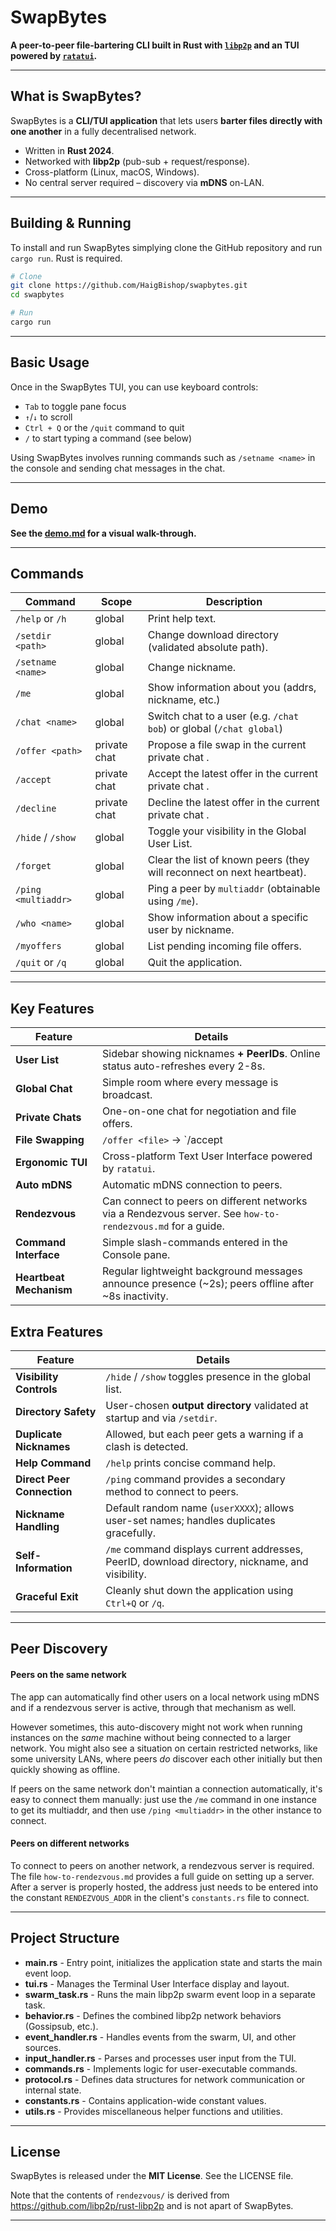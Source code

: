# SwapBytes 

**A peer-to-peer file-bartering CLI built in Rust with [`libp2p`](https://libp2p.io) and an TUI powered by [`ratatui`](https://github.com/ratatui-org/ratatui).**


---

## What is SwapBytes?

SwapBytes is a **CLI/TUI application** that lets users **barter files directly with one another** in a fully decentralised network.  

- Written in **Rust 2024**.
- Networked with **libp2p** (pub-sub + request/response).
- Cross-platform (Linux, macOS, Windows).
- No central server required – discovery via **mDNS** on-LAN.


---

## Building & Running

To install and run SwapBytes  simplying clone the GitHub repository and run `cargo run`. Rust is required.

```bash
# Clone
git clone https://github.com/HaigBishop/swapbytes.git
cd swapbytes

# Run
cargo run
```

---

## Basic Usage

Once in the SwapBytes TUI, you can use keyboard controls:

-  `Tab` to toggle pane focus
- `↑`/`↓` to scroll
- `Ctrl + Q` or the `/quit` command to quit 
- `/` to start typing a command (see below)

Using SwapBytes involves running commands such as `/setname <name>` in the console and sending chat messages in the chat. 

---

## Demo

**See the [demo.md](demo.md) for a visual walk-through.**

---

## Commands

| Command             | Scope        | Description                                                  |
| ------------------- | ------------ | ------------------------------------------------------------ |
| `/help` or `/h`     | global       | Print help text.                                             |
| `/setdir <path>`    | global       | Change download directory (validated absolute path).         |
| `/setname <name>`   | global       | Change nickname.                                             |
| `/me`               | global       | Show information about you (addrs, nickname, etc.)           |
| `/chat <name>`      | global       | Switch chat to a user (e.g. `/chat bob`) or global (`/chat global`) |
| `/offer <path>`     | private chat | Propose a file swap in the current private chat .            |
| `/accept`           | private chat | Accept the latest offer in the current private chat .        |
| `/decline`          | private chat | Decline the latest offer in the current private chat .       |
| `/hide` / `/show`   | global       | Toggle your visibility in the Global User List.              |
| `/forget`           | global       | Clear the list of known peers (they will reconnect on next heartbeat). |
| `/ping <multiaddr>` | global       | Ping a peer by `multiaddr` (obtainable using `/me`).         |
| `/who <name>`       | global       | Show information about a specific user by nickname.          |
| `/myoffers`         | global       | List pending incoming file offers.                           |
| `/quit` or `/q`     | global       | Quit the application.                                        |

---

## Key Features

| Feature | Details |
|----------|---------|
| **User List** | Sidebar showing nicknames **+ PeerIDs**. Online status auto-refreshes every 2-8s. |
| **Global Chat** | Simple room where every message is broadcast. |
| **Private Chats** | One-on-one chat for negotiation and file offers. |
| **File Swapping** | `/offer <file>` → `/accept | /decline` → direct transfer. |
| **Ergonomic TUI** | Cross-platform Text User Interface powered by `ratatui`. |
| **Auto mDNS** | Automatic mDNS connection to peers. |
| **Rendezvous** | Can connect to peers on different networks via a Rendezvous server. See `how-to-rendezvous.md` for a guide. |
| **Command Interface** | Simple slash-commands entered in the Console pane. |
| **Heartbeat Mechanism** | Regular lightweight background messages announce presence (~2s); peers offline after ~8s inactivity. |

## Extra Features

| Feature | Details |
|----------|---------|
| **Visibility Controls** | `/hide` / `/show` toggles presence in the global list. |
| **Directory Safety** | User-chosen **output directory** validated at startup and via `/setdir`. |
| **Duplicate Nicknames** | Allowed, but each peer gets a warning if a clash is detected. |
| **Help Command** | `/help` prints concise command help. |
| **Direct Peer Connection** | `/ping` command provides a secondary method to connect to peers. |
| **Nickname Handling** | Default random name (`userXXXX`); allows user-set names; handles duplicates gracefully. |
| **Self-Information** | `/me` command displays current addresses, PeerID, download directory, nickname, and visibility. |
| **Graceful Exit** | Cleanly shut down the application using `Ctrl+Q` or `/q`. |

---

## Peer Discovery

#### Peers on the same network

The app can automatically find other users on a local network using mDNS and if a rendezvous server is active, through that mechanism as well. 

However sometimes, this auto-discovery might not work when running instances on the *same* machine without being connected to a larger network. You might also see a situation on certain restricted networks, like some university LANs, where peers *do* discover each other initially but then quickly showing as offline.

If peers on the same network don't maintian a connection automatically, it's easy to connect them manually: just use the `/me` command in one instance to get its multiaddr, and then use `/ping <multiaddr>` in the other instance to connect. 

#### Peers on different networks

To connect to peers on another network, a rendezvous server is required. The file `how-to-rendezvous.md` provides a full guide on setting up a server. After a server is properly hosted, the address just needs to be entered into the constant `RENDEZVOUS_ADDR` in the client's `constants.rs` file to connect.

---

## Project Structure
 * **main.rs** - Entry point, initializes the application state and starts the main event loop.
 * **tui.rs** - Manages the Terminal User Interface display and layout.
 * **swarm_task.rs** - Runs the main libp2p swarm event loop in a separate task.
 * **behavior.rs** - Defines the combined libp2p network behaviors (Gossipsub, etc.).
 * **event_handler.rs** - Handles events from the swarm, UI, and other sources.
 * **input_handler.rs** - Parses and processes user input from the TUI.
 * **commands.rs** - Implements logic for user-executable commands.
 * **protocol.rs** - Defines data structures for network communication or internal state.
 * **constants.rs** - Contains application-wide constant values.
 * **utils.rs** - Provides miscellaneous helper functions and utilities.

---

## License

SwapBytes is released under the **MIT License**. See the LICENSE file.

Note that the contents of `rendezvous/` is derived from https://github.com/libp2p/rust-libp2p and is not apart of SwapBytes.

---
